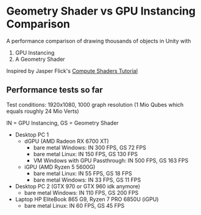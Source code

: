 # Geometry Shader vs GPU Instancing Comparison

A performance comparison of drawing thousands of objects in Unity with

1. GPU Instancing
2. A Geometry Shader

Inspired by Jasper Flick's [Compute Shaders Tutorial](https://catlikecoding.com/unity/tutorials/basics/compute-shaders/)

## Performance tests so far

Test conditions: 1920x1080, 1000 graph resolution (1 Mio Qubes which equals roughly 24 Mio Verts)

IN = GPU Instancing, GS = Geometry Shader

- Desktop PC 1
  - dGPU (AMD Radeon RX 6700 XT)
    - bare metal Windows: IN 300 FPS, GS 72 FPS
    - bare metal Linux: IN 150 FPS, GS 130 FPS
    - VM Windows with GPU Passthrough: IN 500 FPS, GS 163 FPS
  - iGPU (AMD Ryzen 5 5600G)
    - bare metal Linux: IN 55 FPS, GS 18 FPS
    - bare metal Windows: IN 33 FPS, GS 11 FPS
- Desktop PC 2 (GTX 970 or GTX 960 idk anymore)
  - bare metal Windows: IN 110 FPS, GS 200 FPS
- Laptop HP EliteBook 865 G9, Ryzen 7 PRO 6850U (iGPU)
  - bare metal Linux: IN 60 FPS, GS 45 FPS
